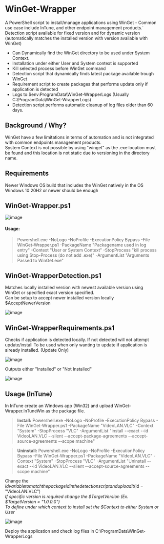 # WinGet-Wrapper  
A PowerShell script to install/manage applications using WinGet - Common use case include InTune, and other endpoint management products.´ 
Detection script available for fixed version and for dynamic version (automatically matches the installed version with version available with WinGet)

* Can Dynamically find the WinGet directory to be used under System Context.
* Installation under either User and System context is supported
* Kill selected process before WinGet command
* Detection script that dynamically finds latest package available trough WinGet
* Requirement script to create packages that performs update only if application is detected
* Logs to $env:ProgramData\WinGet-WrapperLogs (Usually C:\ProgramData\WinGet-WrapperLogs) 
* Detection script performs automatic cleanup of log files older than 60 days.

## Background / Why?
WinGet have a few limitations in terms of automation and is not integrated with common endpoints management products.  
System Context is not possible by using "winget" as the .exe location must be found and this location is not static due to versioning in the directory name.

## Requirements
Newer Windows OS build that includes the WinGet natively in the OS   
Windows 10 20H2 or newer should be enough

## WinGet-Wrapper.ps1
![image](https://github.com/SorenLundt/WinGet-Wrapper/assets/127216441/fa0a68a2-b790-489f-8995-fd26d8031f55)
#### Usage:
>Powershell.exe -NoLogo -NoProfile -ExecutionPolicy Bypass -File WinGet-Wrapper.ps1 -PackageName "Packagename used in log entry" -Context "User or System Context" -StopProcess "kill process using Stop-Process (do not add .exe)" -ArgumentList "Arguments Passed to WinGet.exe"

## WinGet-WrapperDetection.ps1
Matches locally installed version with newest available version using WinGet or specified exact version specified.  
Can be setup to accept newer installed version locally $AcceptNewerVersion

![image](https://github.com/SorenLundt/WinGet-Wrapper/assets/127216441/aac66723-24f9-4e7f-94ed-7a79ed49c623)

## WinGet-WrapperRequirements.ps1
Checks if application is detected locally. If not detected will not attempt update/install
To be used when only wanting to update if application is already installed. (Update Only)

![image](https://github.com/SorenLundt/WinGet-Wrapper/assets/127216441/1617c13e-11ef-4bfd-96c7-c4962706b0be)

Outputs either "Installed" or "Not Installed"

![image](https://github.com/SorenLundt/WinGet-Wrapper/assets/127216441/b8cd24fd-da34-4e1c-aeb2-0627717e1244)

## Usage (InTune)
In InTune create an Windows app (Win32) and upload WinGet-Wrapper.InTuneWin as the package file.  
>**Install:** Powershell.exe -NoLogo -NoProfile -ExecutionPolicy Bypass -File WinGet-Wrapper.ps1 -PackageName "VideoLAN.VLC" -Context "System" -StopProcess "VLC" -ArgumentList "install --exact --id VideoLAN.VLC --silent --accept-package-agreements --accept-source-agreements --scope machine"  

>**Uninstall:** Powershell.exe -NoLogo -NoProfile -ExecutionPolicy Bypass -File WinGet-Wrapper.ps1 -PackageName "VideoLAN.VLC" -Context "System" -StopProcess "VLC" -ArgumentList "Uninstall --exact --id VideoLAN.VLC --silent --accept-source-agreements --scope machine"

Change the $id variable to match the package id in the detection script and upload it  ($id = "VideoLAN.VLC")  
  *If specific version is required change the $TargetVersion (Ex. $TargetVersion = "1.0.0.0")*  
  *To define under which context to install set the $Context to either System or User*
  
![image](https://github.com/SorenLundt/WinGet-Wrapper/assets/127216441/6e29de05-effd-44e7-935b-1c3492d14af3)

Deploy the application and check log files in C:\ProgramData\WinGet-WrapperLogs
